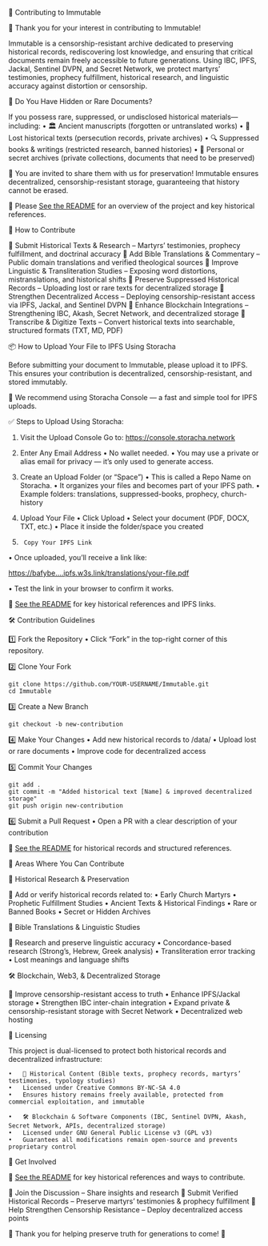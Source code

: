 📜 Contributing to Immutable

🚀 Thank you for your interest in contributing to Immutable!

Immutable is a censorship-resistant archive dedicated to preserving historical records, rediscovering lost knowledge, and ensuring that critical documents remain freely accessible to future generations. Using IBC, IPFS, Jackal, Sentinel DVPN, and Secret Network, we protect martyrs’ testimonies, prophecy fulfillment, historical research, and linguistic accuracy against distortion or censorship.

🔹 Do You Have Hidden or Rare Documents?

If you possess rare, suppressed, or undisclosed historical materials—including:
	•	🏛 Ancient manuscripts (forgotten or untranslated works)
	•	📜 Lost historical texts (persecution records, private archives)
	•	🔍 Suppressed books & writings (restricted research, banned histories)
	•	🏴 Personal or secret archives (private collections, documents that need to be preserved)

🚀 You are invited to share them with us for preservation! Immutable ensures decentralized, censorship-resistant storage, guaranteeing that history cannot be erased.

📜 Please [See the README](README.md) for an overview of the project and key historical references.

📖 How to Contribute

🔹 Submit Historical Texts & Research – Martyrs’ testimonies, prophecy fulfillment, and doctrinal accuracy
🔹 Add Bible Translations & Commentary – Public domain translations and verified theological sources
🔹 Improve Linguistic & Transliteration Studies – Exposing word distortions, mistranslations, and historical shifts
🔹 Preserve Suppressed Historical Records – Uploading lost or rare texts for decentralized storage
🔹 Strengthen Decentralized Access – Deploying censorship-resistant access via IPFS, Jackal, and Sentinel DVPN
🔹 Enhance Blockchain Integrations – Strengthening IBC, Akash, Secret Network, and decentralized storage
🔹 Transcribe & Digitize Texts – Convert historical texts into searchable, structured formats (TXT, MD, PDF)

📦 How to Upload Your File to IPFS Using Storacha

Before submitting your document to Immutable, please upload it to IPFS. This ensures your contribution is decentralized, censorship-resistant, and stored immutably.

🔹 We recommend using Storacha Console — a fast and simple tool for IPFS uploads.

✅ Steps to Upload Using Storacha:

1.	Visit the Upload Console
Go to: https://console.storacha.network

2.	Enter Any Email Address
•	No wallet needed.
•	You may use a private or alias email for privacy — it’s only used to generate access.
 
3.	Create an Upload Folder (or “Space”)
•	This is called a Repo Name on Storacha.
•	It organizes your files and becomes part of your IPFS path.
•	Example folders: translations, suppressed-books, prophecy, church-history
 
4.	Upload Your File
•	Click Upload
•	Select your document (PDF, DOCX, TXT, etc.)
•	Place it inside the folder/space you created
 
5.      Copy Your IPFS Link
•	Once uploaded, you’ll receive a link like:

[https://bafybe...<hash>.ipfs.w3s.link/translations/your-file.pdf](https://bafybeifybhwroffbk4zemaodqow63ovgg4wpcx26kqjldnkrgwnxzqvgfe.ipfs.w3s.link/History-Of-The-Christian-Church-03.pdf)


•	Test the link in your browser to confirm it works.


📜 [See the README](README.md) for key historical references and IPFS links.

🛠 Contribution Guidelines

1️⃣ Fork the Repository
	•	Click “Fork” in the top-right corner of this repository.

2️⃣ Clone Your Fork

	git clone https://github.com/YOUR-USERNAME/Immutable.git
	cd Immutable

3️⃣ Create a New Branch

	git checkout -b new-contribution

4️⃣ Make Your Changes
	•	Add new historical records to /data/
	•	Upload lost or rare documents
	•	Improve code for decentralized access

5️⃣ Commit Your Changes

	git add .
	git commit -m "Added historical text [Name] & improved decentralized storage"
	git push origin new-contribution

6️⃣ Submit a Pull Request
	•	Open a PR with a clear description of your contribution

📜 [See the README](README.md)  for historical records and structured references.

🔹 Areas Where You Can Contribute

📜 Historical Research & Preservation

📖 Add or verify historical records related to:
	•	Early Church Martyrs
	•	Prophetic Fulfillment Studies
	•	Ancient Texts & Historical Findings
	•	Rare or Banned Books
	•	Secret or Hidden Archives

📖 Bible Translations & Linguistic Studies

📖 Research and preserve linguistic accuracy
	•	Concordance-based research (Strong’s, Hebrew, Greek analysis)
	•	Transliteration error tracking
	•	Lost meanings and language shifts

🛠 Blockchain, Web3, & Decentralized Storage

🔹 Improve censorship-resistant access to truth
	•	Enhance IPFS/Jackal storage
	•	Strengthen IBC inter-chain integration
	•	Expand private & censorship-resistant storage with Secret Network
	•	Decentralized web hosting

📜 Licensing

This project is dual-licensed to protect both historical records and decentralized infrastructure:

	•	📖 Historical Content (Bible texts, prophecy records, martyrs’ testimonies, typology studies)
	•	Licensed under Creative Commons BY-NC-SA 4.0
	•	Ensures history remains freely available, protected from commercial exploitation, and immutable

	•	🛠 Blockchain & Software Components (IBC, Sentinel DVPN, Akash, Secret Network, APIs, decentralized storage)
	•	Licensed under GNU General Public License v3 (GPL v3)
	•	Guarantees all modifications remain open-source and prevents proprietary control

🚀 Get Involved

📜 [See the README](README.md) for key historical references and ways to contribute.

🔹 Join the Discussion – Share insights and research
🔹 Submit Verified Historical Records – Preserve martyrs’ testimonies & prophecy fulfillment
🔹 Help Strengthen Censorship Resistance – Deploy decentralized access points

📜 Thank you for helping preserve truth for generations to come! 🚀
